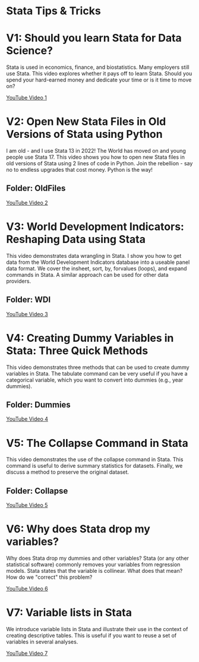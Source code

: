 # Stata Tips & Tricks

# V1: Should you learn Stata for Data Science?
Stata is used in economics, finance, and biostatistics. Many employers still use Stata. This video explores whether it pays off to learn Stata. Should you spend your hard-earned money and dedicate your time or is it time to move on?

[YouTube Video 1](https://youtu.be/9Y1bsmcz1UU)


# V2: Open New Stata Files in Old Versions of Stata using Python
I am old - and I use Stata 13 in 2022! The World has moved on and young people use Stata 17. This video shows you how to open new Stata files in old versions of Stata using 2 lines of code in Python. Join the rebellion - say no to endless upgrades that cost money. Python is the way!
## Folder: OldFiles

[YouTube Video 2](https://youtu.be/zVzSix2SZjs)


# V3: World Development Indicators: Reshaping Data using Stata
This video demonstrates data wrangling in Stata. I show you how to get data from the World Development Indicators database into a useable panel data format. We cover the insheet, sort, by, forvalues (loops), and expand commands in Stata. A similar approach can be used for other data providers.
## Folder: WDI

[YouTube Video 3](https://youtu.be/Ao8AjlynzP4)


# V4: Creating Dummy Variables in Stata: Three Quick Methods
This video demonstrates three methods that can be used to create dummy variables in Stata. The tabulate command can be very useful if you have a categorical variable, which you want to convert into dummies (e.g., year dummies).
## Folder: Dummies

[YouTube Video 4](https://youtu.be/cZJM5TJi0xs)


# V5: The Collapse Command in Stata
This video demonstrates the use of the collapse command in Stata. This command is useful to derive summary statistics for datasets. Finally, we discuss a method to preserve the original dataset.
## Folder: Collapse

[YouTube Video 5](https://youtu.be/woReGf96tl8)


# V6: Why does Stata drop my variables?
Why does Stata drop my dummies and other variables? Stata (or any other statistical software) commonly removes your variables from regression models. Stata states that the variable is collinear. What does that mean? How do we "correct" this problem?

[YouTube Video 6](https://youtu.be/CgHueBDaEnU)

# V7: Variable lists in Stata
We introduce variable lists in Stata and illustrate their use in the context of creating descriptive tables. This is useful if you want to reuse a set of variables in several analyses.

[YouTube Video 7](https://youtu.be/mN60uDFLupU)
